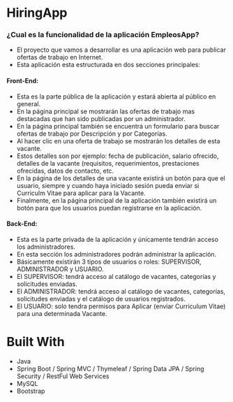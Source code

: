 # HiringApp

### ¿Cual es la funcionalidad de la aplicación EmpleosApp?

- El proyecto que vamos a desarrollar es una aplicación web para publicar ofertas de trabajo en Internet. 
- Esta aplicación esta estructurada en dos secciones principales:

#### Front-End: 

- Esta es la parte pública de la aplicación y estará abierta al público en general. 
- En la página principal se mostrarán las ofertas de trabajo mas destacadas que han sido publicadas por un administrador. 
- En la página principal también se encuentrá un formulario para buscar ofertas de trabajo por Descripción y por Categorías. 
- Al hacer clic en una oferta de trabajo se mostrarán los detalles de esta vacante. 
- Estos detalles son por ejemplo: fecha de publicación, salario ofrecido, detalles de la vacante (requisitos, requerimientos, prestaciones ofrecidas, datos de contacto, etc. 
- En la página de los detalles de una vacante existirá un botón para que el usuario, siempre y cuando haya iniciado sesión pueda enviar si Curriculm Vitae para aplicar para la Vacante. 
- Finalmente, en la página principal de la aplicación también existirá un botón para que los usuarios puedan registrarse en la aplicación.

#### Back-End: 

- Esta es la parte privada de la aplicación y únicamente tendrán acceso los administradores. 
- En esta sección los administradores podrán administrar la aplicación. 
- Básicamente existirán 3 tipos de usuarios o roles: SUPERVISOR, ADMINISTRADOR y USUARIO. 
- El SUPERVISOR: tendrá acceso al catálogo de vacantes, categorías y solicitudes enviadas. 
- El ADMINISTRADOR: tendrá acceso al catálogo de vacantes, categorías, solicitudes enviadas y el catálogo de usuarios registrados. 
- El USUARIO: solo tendra permisos para Aplicar (enviar Curriculum Vitae) para una determinada Vacante.

# Built With

- Java
- Spring Boot / Spring MVC / Thymeleaf / Spring Data JPA / Spring Security / RestFul Web Services
- MySQL
- Bootstrap
